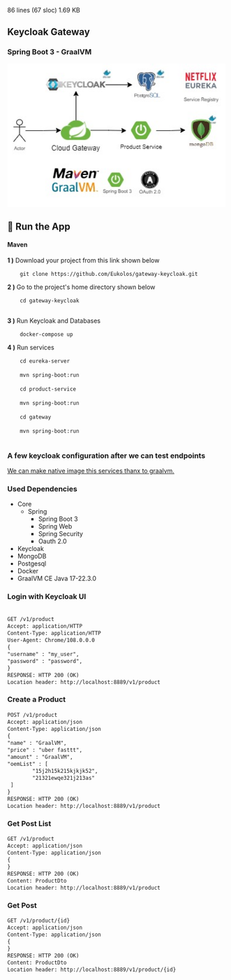 86 lines (67 sloc)  1.69 KB
## Keycloak Gateway 
### Spring Boot 3 - GraalVM

<img src="image/gateway-keycloak-plan.jpg" alt="App Plan" width="500" />

## 🔨 Run the App

#### Maven

<b>1 )</b> Download your project from this link shown below
```
    git clone https://github.com/Eukolos/gateway-keycloak.git
```

<b>2 )</b> Go to the project's home directory shown below
```
    cd gateway-keycloak
    
```

<b>3 )</b> Run Keycloak and Databases
```
    docker-compose up
```

<b>4 )</b> Run services
```
    cd eureka-server
    
    mvn spring-boot:run
    
    cd product-service
    
    mvn spring-boot:run
    
    cd gateway
    
    mvn spring-boot:run
    
```
### A few keycloak configuration after we can test endpoints

[We can make native image this services thanx to graalvm.](https://github.com/Eukolos/spring-boot-3-example/)

### Used Dependencies
* Core
    * Spring
        * Spring Boot 3
        * Spring Web
        * Spring Security
        * Oauth 2.0
* Keycloak
* MongoDB
* Postgesql
* Docker
* GraalVM CE Java 17-22.3.0

### Login with Keycloak UI

```

GET /v1/product
Accept: application/HTTP
Content-Type: application/HTTP
User-Agent: Chrome/108.0.0.0
{
"username" : "my_user",
"password" : "password",
}
RESPONSE: HTTP 200 (OK)
Location header: http://localhost:8889/v1/product
```

### Create a Product

```
POST /v1/product
Accept: application/json
Content-Type: application/json
{
"name" : "GraalVM",
"price" : "uber fasttt",
"amount" : "GraalVM",
"oemList" : [
        "15j2h15k215kjkjk52",
        "21321ewqe321j213as"
 ]
}
RESPONSE: HTTP 200 (OK)
Location header: http://localhost:8889/v1/product
```

### Get Post List

```
GET /v1/product
Accept: application/json
Content-Type: application/json
{
}
RESPONSE: HTTP 200 (OK)
Content: ProductDto
Location header: http://localhost:8889/v1/product
```

### Get Post

```
GET /v1/product/{id}
Accept: application/json
Content-Type: application/json
{
}
RESPONSE: HTTP 200 (OK)
Content: ProductDto
Location header: http://localhost:8889/v1/product/{id}
```
